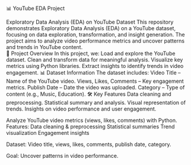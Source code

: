 📊 YouTube EDA Project

Exploratory Data Analysis (EDA) on YouTube Dataset This repository demonstrates Exploratory Data Analysis (EDA) on a YouTube dataset, focusing on data exploration, transformation, and insight generation. The project aims to analyze video performance metrics and uncover patterns and trends in YouTube content.  
📌 Project Overview In this project, we:  Load and explore the YouTube dataset. Clean and transform data for meaningful analysis. Visualize key metrics using Python libraries. Extract insights to identify trends in video engagement. 
📊 Dataset Information The dataset includes:  Video Title – Name of the YouTube video. Views, Likes, Comments – Key engagement metrics. Publish Date – Date the video was uploaded. Category – Type of content (e.g., Music, Education). 
🛠️ Key Features Data cleaning and preprocessing. Statistical summary and analysis. Visual representation of trends. Insights on video performance and user engagement.

Analyze YouTube video metrics (views, likes, comments) with Python. Features:
Data cleaning & preprocessing
Statistical summaries
Trend visualization
Engagement insights

Dataset: Video title, views, likes, comments, publish date, category.

Goal: Uncover patterns in video performance.


